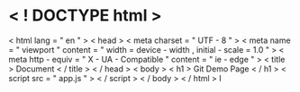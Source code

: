 # < ! DOCTYPE html >
< html lang = " en " >
< head >
  < meta charset = " UTF - 8 " >
  < meta name = " viewport " content = " width = device - width , initial - scale = 1.0 " >
  < meta http - equiv = " X - UA - Compatible " content = " ie - edge " >
  < title > Document < / title >
< / head >
< body >
  < h1 > Git Demo Page < / h1 >
  < script src = " app.js " > < / script >
< / body >
< / html >
                                          I
